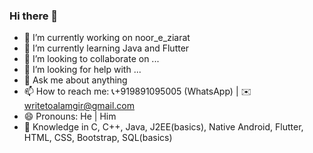 ### Hi there 👋

<!--
**Alamgir-Sheikh/Alamgir-Sheikh** is a ✨ _special_ ✨ repository because its `README.md` (this file) appears on your GitHub profile.

Here are some ideas to get you started: -->

- 🔭 I’m currently working on noor_e_ziarat
- 🌱 I’m currently learning Java and Flutter
- 👯 I’m looking to collaborate on ...
- 🤔 I’m looking for help with ...
- 💬 Ask me about anything
- 📫 How to reach me: 📞+919891095005 (WhatsApp) | ✉️writetoalamgir@gmail.com
- 😄 Pronouns: He | Him 
- 🧠 Knowledge in C, C++, Java, J2EE(basics), Native Android, Flutter, HTML, CSS, Bootstrap, SQL(basics)
